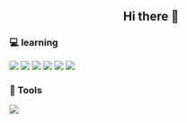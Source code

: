 ### <h2 align="center">Hi there 🙋</h2>

<!--
**zisoo-choi/zisoo-choi** is a ✨ _special_ ✨ repository because its `README.md` (this file) appears on your GitHub profile.

Here are some ideas to get you started:

- 🔭 I’m currently working on ...
- 🌱 I’m currently learning ...
- 👯 I’m looking to collaborate on ...
- 🤔 I’m looking for help with ...
- 💬 Ask me about ...
- 📫 How to reach me: ...
- 😄 Pronouns: ...
- ⚡ Fun fact: ...
-->
<h3>💻 learning</h3>
<span> <img src="https://img.shields.io/badge/-14161A?style=flat&logo=C&logoColor=white"/>
  <img src="https://img.shields.io/badge/Python-3776AB?style=flat&logo=Python&logoColor=white"/>
<img src="https://img.shields.io/badge/NodeJs-FA243C?style=flat&logo=Node.js&logoColor=white"/>
<img src="https://img.shields.io/badge/Java Script-F7DF1E?style=flat&logo=JavaScript&logoColor=white"/>
<img src="https://img.shields.io/badge/HTML5-E34F26?style=flat&logo=HTML5&logoColor=white"/>
<img src="https://img.shields.io/badge/CSS3-0170FE?style=flat&logo=CSS3&logoColor=white"/> </span>

<h3>🔧 Tools </h3>
<span> <img src="https://img.shields.io/badge/Visual Studio Code-007ACC?style=flat&logo=Visual Studio Code&logoColor=white"/>
</span>

